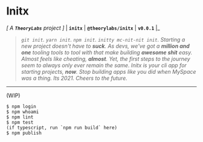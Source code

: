 # Initx
_[ A **`TheoryLabs`** project ]_  | **`initx`** | **`@theorylabs/initx`** | **`v0.0.1`** |_ 

> _`git init`. `yarn init`. `npm init`. `initty mc-nit-nit init`. Starting a new project doesn't have to **suck**. As devs, we've got a **million and one** tooling tools to tool with 
   that make building **awesome shit** easy. Almost feels like cheating, **almost**. Yet, the first steps to the journey seem to always only ever remain the same. Initx is your cli 
   app for starting projects, **now**. Stop building apps like you did when MySpace was a thing. Its 2021. Cheers to the future._

___

(WIP)


```shell
$ npm login
$ npm whoami
$ npm lint
$ npm test
(if typescript, run `npm run build` here)
$ npm publish
```


